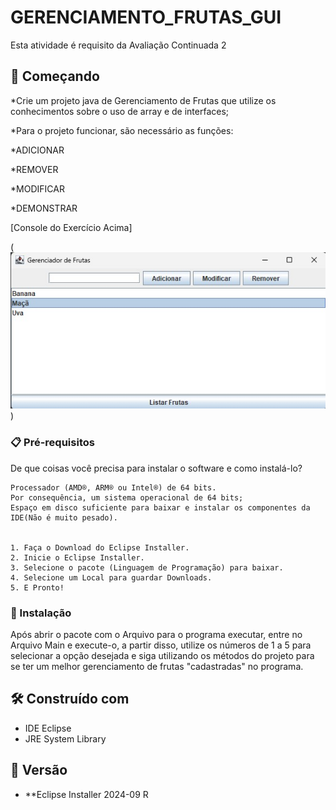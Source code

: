 # GERENCIAMENTO_FRUTAS_GUI

Esta atividade é requisito da Avaliação Continuada 2

## 🚀 Começando


*Crie um projeto java de Gerenciamento de Frutas que utilize os conhecimentos sobre o uso de array e de interfaces;

*Para o projeto funcionar, são necessário as funções:

*ADICIONAR

*REMOVER

*MODIFICAR 

*DEMONSTRAR

[Console do Exercício Acima]

(![BibliotecadeConversões](InterfaceGUI.jpg))

### 📋 Pré-requisitos

De que coisas você precisa para instalar o software e como instalá-lo?

```
Processador (AMD®, ARM® ou Intel®) de 64 bits.
Por consequência, um sistema operacional de 64 bits;
Espaço em disco suficiente para baixar e instalar os componentes da IDE(Não é muito pesado).


1. Faça o Download do Eclipse Installer.
2. Inicie o Eclipse Installer.
3. Selecione o pacote (Linguagem de Programação) para baixar.
4. Selecione um Local para guardar Downloads.
5. E Pronto!

```

### 🔧 Instalação

Após abrir o pacote com o Arquivo para o programa executar, entre no Arquivo Main e execute-o, a partir disso, utilize os números de 1 a 5 para selecionar a opção desejada e siga utilizando os métodos do projeto para se ter um melhor gerenciamento de frutas "cadastradas" no programa.



## 🛠️ Construído com

* IDE Eclipse
* JRE System Library

## 📌 Versão

* **Eclipse Installer 2024-09 R
  
